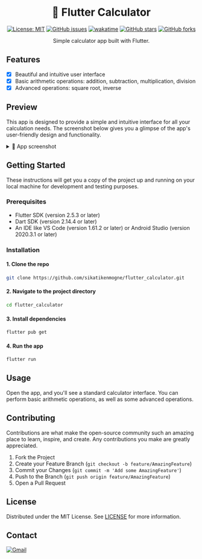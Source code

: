<h1 align="center">  🧮  Flutter Calculator </h1>

<div align="center">

[![License: MIT](https://img.shields.io/badge/License-MIT-yellow.svg)](https://opensource.org/licenses/MIT)
[![GitHub issues](https://img.shields.io/github/issues/sikatikenmogne/flutter_calculator)](https://github.com/sikatikenmogne/flutter_calculator/issues)
[![wakatime](https://wakatime.com/badge/user/018cee13-789a-4312-ba87-bff7005ff31b/project/372f01fd-4d0b-483b-b027-de232d6b4adb.svg)](https://wakatime.com/badge/user/018cee13-789a-4312-ba87-bff7005ff31b/project/372f01fd-4d0b-483b-b027-de232d6b4adb)
[![GitHub stars](https://img.shields.io/github/stars/sikatikenmogne/flutter_calculator)](https://github.com/sikatikenmogne/flutter_calculator/stargazers)
[![GitHub forks](https://img.shields.io/github/forks/sikatikenmogne/flutter_calculator)](https://github.com/sikatikenmogne/flutter_calculator/network)

Simple calculator app built with Flutter.

</div>

## Features

- [x] Beautiful and intuitive user interface
- [x] Basic arithmetic operations: addition, subtraction, multiplication, division
- [x] Advanced operations: square root, inverse

## Preview

This app is designed to provide a simple and intuitive interface for all your calculation needs. The screenshot below gives you a glimpse of the app's user-friendly design and functionality.

<details>
<summary>📸 App screenshot</summary>
<div align="center">

<img src="screenshot.jpg" height="600px">

</div>
</details>

## Getting Started

These instructions will get you a copy of the project up and running on your local machine for development and testing purposes.

### Prerequisites

- Flutter SDK (version 2.5.3 or later)
- Dart SDK (version 2.14.4 or later)
- An IDE like VS Code (version 1.61.2 or later) or Android Studio (version 2020.3.1 or later)

### Installation

#### 1. Clone the repo

```sh
git clone https://github.com/sikatikenmogne/flutter_calculator.git
```

#### 2. Navigate to the project directory

```sh
cd flutter_calculator
```

#### 3. Install dependencies

```sh
flutter pub get
```

#### 4. Run the app

```sh
flutter run
```

## Usage

Open the app, and you'll see a standard calculator interface. You can perform basic arithmetic operations, as well as some advanced operations.

## Contributing

Contributions are what make the open-source community such an amazing place to learn, inspire, and create. Any contributions you make are greatly appreciated.

   1. Fork the Project
   2. Create your Feature Branch (`git checkout -b feature/AmazingFeature`)
   3. Commit your Changes (`git commit -m 'Add some AmazingFeature'`)
   4. Push to the Branch (`git push origin feature/AmazingFeature`)
   5. Open a Pull Request

## License

Distributed under the MIT License. See [LICENSE](LICENSE) for more information.

## Contact

[![Gmail](https://img.shields.io/badge/Gmail-D14836?style=for-the-badge&logo=gmail&logoColor=white)](mailto:sikatikenmogne@gmail.com)
